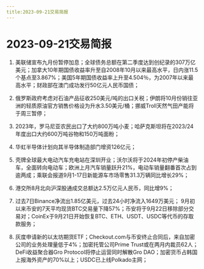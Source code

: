 ```yaml
---
title:2023-09-21交易简报
---
```

# 2023-09-21交易简报
1. 美联储宣布九月份暂停加息；全球债务总额在第二季度达到创纪录的307万亿美元；加拿大10年期国债收益率升至自2008年10月以来最高水平，日内涨11.5个基点至3.867%；美国5年期国债收益率上升至4.504％，为2007年以来最高水平；财政部在澳门成功发行50亿元人民币国债；

2. 俄罗斯政府考虑对石油产品征收250美元/吨的出口关税；伊朗将10月份销往亚洲的轻质原油官方销售价格设为升水3.50美元/桶；挪威Troll天然气田产能将于周三暂停；

3. 2023年，罗马尼亚农民出口了大约800万吨小麦；哈萨克斯坦将在2023/24年度出口大约600万吨谷物和150万吨面粉；

4. 华虹半导体计划向其半导体制造部门增资126亿元；

5. 壳牌全球最大电动汽车充电站在深圳开业；沃尔沃将于2024年初停产柴油车，全面转向电动车；欧洲上月汽车销量跃升21%，电动车销量翻番首次占到逾两成；乘联会报道9月1-17日新能源车市场零售31.3万辆同比增长29%；

6. 港交所8月北向沪深股通成交总额达2.5万亿元人民币，同比增9%；

7. 过去7日Binance净流出1.85亿美元，过去24小时净流入1649万美元；
9月初以来币安的7天平均现货BTC交易量下降57%；币安将于9月22日移除部分交易对；CoinEx于9月21日开始恢复BTC、ETH、USDT、USDC等代币的存取款服务；

8. 灰度申请新的以太坊期货ETF；Checkout.com与币安终止合同后，来自加密公司的业务处理量低于4%；加密托管公司Prime Trust或在两月内裁员62人；DeFi收益聚合器Gro Protocol将停止运营同时解散Gro DAO；加密货币占韩国上报海外资产的70%以上；USDC已上线Polkado主网；